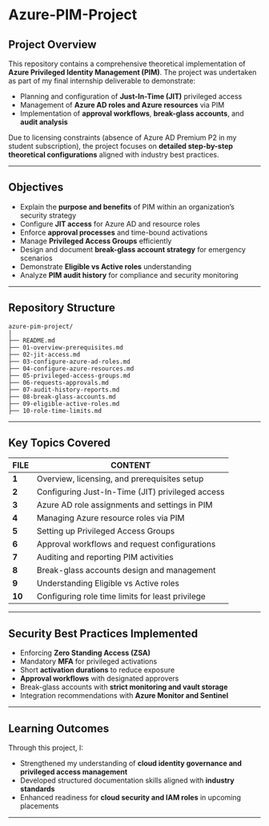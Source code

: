 # Azure-PIM-Project



##  **Project Overview**

This repository contains a comprehensive theoretical implementation of **Azure Privileged Identity Management (PIM)**. The project was undertaken as part of my final internship deliverable to demonstrate:

* Planning and configuration of **Just-In-Time (JIT)** privileged access  
* Management of **Azure AD roles and Azure resources** via PIM  
* Implementation of **approval workflows**, **break-glass accounts**, and **audit analysis**

Due to licensing constraints (absence of Azure AD Premium P2 in my student subscription), the project focuses on **detailed step-by-step theoretical configurations** aligned with industry best practices.

---

## **Objectives**

- Explain the **purpose and benefits** of PIM within an organization’s security strategy
- Configure **JIT access** for Azure AD and resource roles
- Enforce **approval processes** and time-bound activations
- Manage **Privileged Access Groups** efficiently
- Design and document **break-glass account strategy** for emergency scenarios
- Demonstrate **Eligible vs Active roles** understanding
- Analyze **PIM audit history** for compliance and security monitoring

---

## **Repository Structure**
```
azure-pim-project/
│
├── README.md
├── 01-overview-prerequisites.md
├── 02-jit-access.md
├── 03-configure-azure-ad-roles.md
├── 04-configure-azure-resources.md
├── 05-privileged-access-groups.md
├── 06-requests-approvals.md
├── 07-audit-history-reports.md
├── 08-break-glass-accounts.md
├── 09-eligible-active-roles.md
├── 10-role-time-limits.md

```

---

##  **Key Topics Covered**

| FILE | CONTENT |
|---------|----------------|
| **1** | Overview, licensing, and prerequisites setup |
| **2** | Configuring Just-In-Time (JIT) privileged access |
| **3** | Azure AD role assignments and settings in PIM |
| **4** | Managing Azure resource roles via PIM |
| **5** | Setting up Privileged Access Groups |
| **6** | Approval workflows and request configurations |
| **7** | Auditing and reporting PIM activities |
| **8** | Break-glass accounts design and management |
| **9** | Understanding Eligible vs Active roles |
| **10** | Configuring role time limits for least privilege |


---

## **Security Best Practices Implemented**

- Enforcing **Zero Standing Access (ZSA)**
- Mandatory **MFA** for privileged activations
- Short **activation durations** to reduce exposure
- **Approval workflows** with designated approvers
- Break-glass accounts with **strict monitoring and vault storage**
- Integration recommendations with **Azure Monitor and Sentinel**

---

## **Learning Outcomes**

Through this project, I:

* Strengthened my understanding of **cloud identity governance and privileged access management**  
* Developed structured documentation skills aligned with **industry standards**  
* Enhanced readiness for **cloud security and IAM roles** in upcoming placements

---
























